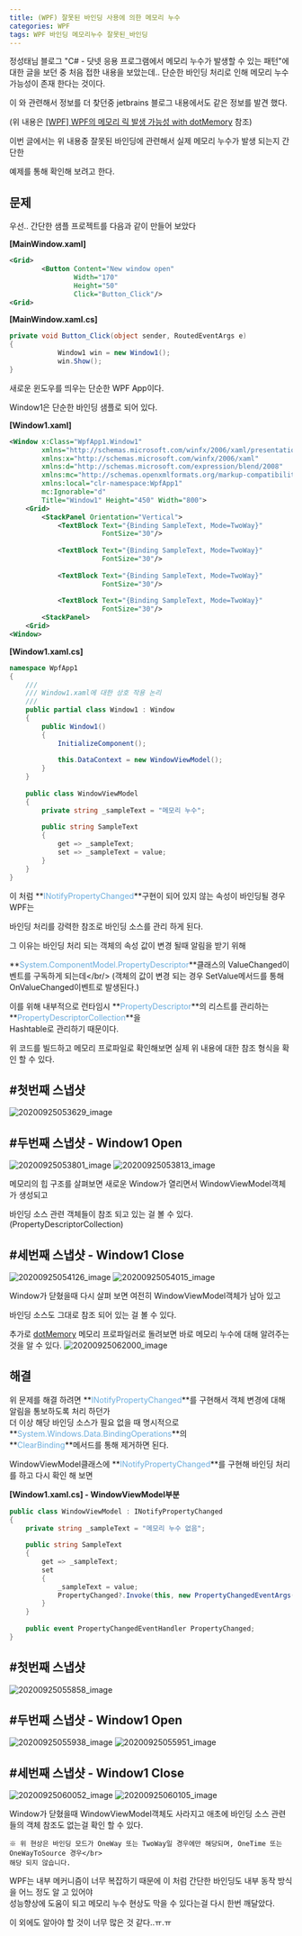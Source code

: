 ```yaml
---
title: (WPF) 잘못된 바인딩 사용에 의한 메모리 누수
categories: WPF
tags: WPF 바인딩 메모리누수 잘못된_바인딩
---
```


정성태님 블로그
"C# - 닷넷 응용 프로그램에서 메모리 누수가 발생할 수 있는 패턴"에 대한 글을 보던 중 처음 접한 내용을 보았는데..
단순한 바인딩 처리로 인해 메모리 누수 가능성이 존재 한다는 것이다.

<!--more-->

이 와 관련해서 정보를 더 찾던중 jetbrains 블로그 내용에서도 같은 정보를 발견 했다.

(위 내용은 [[WPF] WPF의 메모리 릭 발생 가능성 with dotMemory](http://arooong.synology.me:5008/List/ContentsView/263) 참조)

이번 글에서는 위 내용중 잘못된 바인딩에 관련해서 실제 메모리 누수가 발생 되는지 간단한

예제를 통해 확인해 보려고 한다.


문제
-

우선.. 간단한 샘플 프로젝트를 다음과 같이 만들어 보았다

**[MainWindow.xaml]**
```xml
<Grid>
        <Button Content="New window open"
                Width="170"
                Height="50"
                Click="Button_Click"/>
<Grid>
```

**[MainWindow.xaml.cs]**
```cs
private void Button_Click(object sender, RoutedEventArgs e)
{
            Window1 win = new Window1();
            win.Show();
}
```

새로운 윈도우를 띄우는 단순한 WPF App이다.

Window1은 단순한 바인딩 샘플로 되어 있다.

**[Window1.xaml]**
```xml
<Window x:Class="WpfApp1.Window1"
        xmlns="http://schemas.microsoft.com/winfx/2006/xaml/presentation"
        xmlns:x="http://schemas.microsoft.com/winfx/2006/xaml"
        xmlns:d="http://schemas.microsoft.com/expression/blend/2008"
        xmlns:mc="http://schemas.openxmlformats.org/markup-compatibility/2006"
        xmlns:local="clr-namespace:WpfApp1"
        mc:Ignorable="d"
        Title="Window1" Height="450" Width="800">
    <Grid>
        <StackPanel Orientation="Vertical">
            <TextBlock Text="{Binding SampleText, Mode=TwoWay}"
                       FontSize="30"/>
 
            <TextBlock Text="{Binding SampleText, Mode=TwoWay}"
                       FontSize="30"/>
 
            <TextBlock Text="{Binding SampleText, Mode=TwoWay}"
                       FontSize="30"/>
 
            <TextBlock Text="{Binding SampleText, Mode=TwoWay}"
                       FontSize="30"/>
        <StackPanel>
    <Grid>
<Window>
```

**[Window1.xaml.cs]**
```cs
namespace WpfApp1
{
    /// 
    /// Window1.xaml에 대한 상호 작용 논리
    /// 
    public partial class Window1 : Window
    {
        public Window1()
        {
            InitializeComponent();
 
            this.DataContext = new WindowViewModel();
        }
    }
 
    public class WindowViewModel
    {
        private string _sampleText = "메모리 누수";
 
        public string SampleText
        {
            get => _sampleText;
            set => _sampleText = value;
        }
    }
}
```

이 처럼 **<span style="color: rgb(107, 173, 222);">INotifyPropertyChanged</span>**구현이 되어 있지 않는 속성이 바인딩될 경우 WPF는

바인딩 처리를 강력한 참조로 바인딩 소스를 관리 하게 된다.

그 이유는 바인딩 처리 되는 객체의 속성 값이 변경 될때 알림을 받기 위해

**<span style="color: rgb(107, 173, 222);">System.ComponentModel.PropertyDescriptor</span>**클래스의 ValueChanged이벤트를 구독하게 되는데</br/>
(객체의 값이 변경 되는 경우 SetValue메서드를 통해 OnValueChanged이벤트로 발생된다.)

이를 위해 내부적으로 런타임시 **<span style="color: rgb(107, 173, 222);">PropertyDescriptor</span>**의 리스트를 관리하는 **<span style="color: rgb(107, 173, 222);">PropertyDescriptorCollection</span>**을</br>
Hashtable로 관리하기 때문이다.

위 코드를 빌드하고 메모리 프로파일로 확인해보면 실제 위 내용에 대한 참조 형식을 확인 할 수 있다.

## **#첫번째 스냅샷**
![20200925053629_image](https://user-images.githubusercontent.com/13028129/148635841-051012fe-d5fc-4a27-8a20-9c4196f6f1a9.png)

## **#두번째 스냅샷 - Window1 Open**
![20200925053801_image](https://user-images.githubusercontent.com/13028129/148635861-5d20a9cb-43b2-4b0e-a78f-60f6b340c3a0.png)
![20200925053813_image](https://user-images.githubusercontent.com/13028129/148635881-2a079850-dede-4d04-9842-bd1ff323acce.png)

메모리의 힙 구조를 살펴보면 새로운 Window가 열리면서 WindowViewModel객체가 생성되고

바인딩 소스 관련 객체들이 참조 되고 있는 걸 볼 수 있다. (PropertyDescriptorCollection)

## **#세번째 스냅샷 - Window1 Close**
![20200925054126_image](https://user-images.githubusercontent.com/13028129/148635910-1223e735-6434-4369-98e1-0f5789c72467.png)
![20200925054015_image](https://user-images.githubusercontent.com/13028129/148635918-cd4d7aa8-7362-45e3-9bd1-66530ef3bfe1.png)

Window가 닫혔을때 다시 살펴 보면 여전히 WindowViewModel객체가 남아 있고

바인딩 소스도 그대로 참조 되어 있는 걸 볼 수 있다.

추가로 [dotMemory](https://www.jetbrains.com/ko-kr/dotmemory/) 메모리 프로파일러로 돌려보면 바로 메모리 누수에 대해 알려주는 것을 알 수 있다.
![20200925062000_image](https://user-images.githubusercontent.com/13028129/148635971-686f3d33-e180-46f8-8679-ff834df4df52.png)

해결
-

위 문제를 해결 하려면 **<span style="color: rgb(107, 173, 222);">INotifyPropertyChanged</span>**를 구현해서 객체 변경에 대해 알림을 통보하도록 처리 하던가<br/>
더 이상 해당 바인딩 소스가 필요 없을 때 명시적으로 **<span style="color: rgb(107, 173, 222);">System.Windows.Data.BindingOperations</span>**의<br/>
**<span style="color: rgb(107, 173, 222);">ClearBinding</span>**메서드를 통해 제거하면 된다.

WindowViewModel클래스에 **<span style="color: rgb(107, 173, 222);">INotifyPropertyChanged</span>**를 구현해 바인딩 처리를 하고 다시 확인 해 보면

**[Window1.xaml.cs] - WindowViewModel부분**
```cs
public class WindowViewModel : INotifyPropertyChanged
{
    private string _sampleText = "메모리 누수 없음";
 
    public string SampleText
    {
        get => _sampleText;
        set
        {
            _sampleText = value;
            PropertyChanged?.Invoke(this, new PropertyChangedEventArgs(nameof(SampleText)));
        }
    }
 
    public event PropertyChangedEventHandler PropertyChanged;
}
```

## **#첫번째 스냅샷**
![20200925055858_image](https://user-images.githubusercontent.com/13028129/148636047-9246c7da-f090-4b4a-b795-e0024f329a5d.png)

## **#두번째 스냅샷 - Window1 Open**
![20200925055938_image](https://user-images.githubusercontent.com/13028129/148636058-93b47c92-c236-4aaa-b841-389b49cba5fd.png)
![20200925055951_image](https://user-images.githubusercontent.com/13028129/148636060-eb9ea045-cabf-4d98-b195-84e298a5b58e.png)

## **#세번째 스냅샷 - Window1 Close**
![20200925060052_image](https://user-images.githubusercontent.com/13028129/148636085-c8c2dfd6-d1e2-40ed-a927-cd9ab623a54d.png)
![20200925060105_image](https://user-images.githubusercontent.com/13028129/148636093-98ca3a70-7299-4b26-acd9-08c7de29518c.png)

Window가 닫혔을때 WindowViewModel객체도 사라지고 애초에 바인딩 소스 관련들의 객체 참조도 없는걸 확인 할 수 있다.

```
※ 위 현상은 바인딩 모드가 OneWay 또는 TwoWay일 경우에만 해당되며, OneTime 또는 OneWayToSource 경우</br>
해당 되지 않습니다.
```

WPF는 내부 메커니즘이 너무 복잡하기 때문에 이 처럼 간단한 바인딩도 내부 동작 방식을 어느 정도 알 고 있어야<br/>
성능향상에 도움이 되고 메모리 누수 현상도 막을 수 있다는걸 다시 한번 깨달았다.</br>

이 외에도 알아야 할 것이 너무 많은 것 같다..ㅠ.ㅠ
